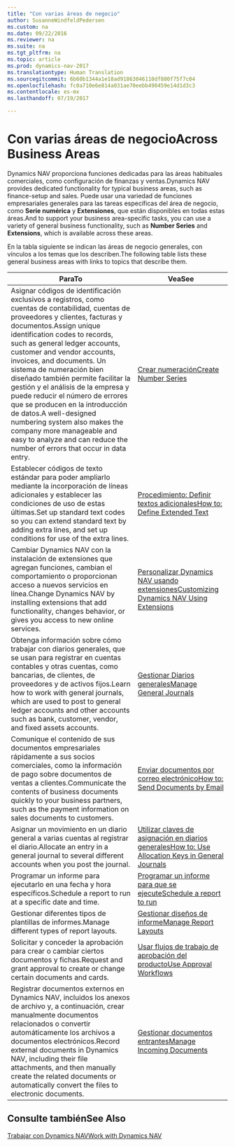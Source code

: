 ```yaml
---
title: "Con varias áreas de negocio"
author: SusanneWindfeldPedersen
ms.custom: na
ms.date: 09/22/2016
ms.reviewer: na
ms.suite: na
ms.tgt_pltfrm: na
ms.topic: article
ms.prod: dynamics-nav-2017
ms.translationtype: Human Translation
ms.sourcegitcommit: 6b60b1344a1e18ad91863046110df880f75f7c04
ms.openlocfilehash: fc0a710e6e814a031ae70eebb490459e14d1d3c3
ms.contentlocale: es-mx
ms.lasthandoff: 07/19/2017

---
```


# <a name="across-business-areas"></a><span data-ttu-id="ff7eb-102">Con varias áreas de negocio</span><span class="sxs-lookup"><span data-stu-id="ff7eb-102">Across Business Areas</span></span>

<span data-ttu-id="ff7eb-103">Dynamics NAV proporciona funciones dedicadas para las áreas habituales comerciales, como configuración de finanzas y ventas.</span><span class="sxs-lookup"><span data-stu-id="ff7eb-103">Dynamics NAV provides dedicated functionality for typical business areas, such as finance-setup and sales.</span></span> <span data-ttu-id="ff7eb-104">Puede usar una variedad de funciones empresariales generales para las tareas específicas del área de negocio, como **Serie numérica** y **Extensiones**, que están disponibles en todas estas áreas.</span><span class="sxs-lookup"><span data-stu-id="ff7eb-104">And to support your business area-specific tasks, you can use a variety of general business functionality, such as **Number Series** and **Extensions**, which is available across these areas.</span></span>

<span data-ttu-id="ff7eb-105">En la tabla siguiente se indican las áreas de negocio generales, con vínculos a los temas que los describen.</span><span class="sxs-lookup"><span data-stu-id="ff7eb-105">The following table lists these general business areas with links to topics that describe them.</span></span>

|<span data-ttu-id="ff7eb-106">Para</span><span class="sxs-lookup"><span data-stu-id="ff7eb-106">To</span></span>   |<span data-ttu-id="ff7eb-107">Vea</span><span class="sxs-lookup"><span data-stu-id="ff7eb-107">See</span></span>   |
|-----|------|
|<span data-ttu-id="ff7eb-108">Asignar códigos de identificación exclusivos a registros, como cuentas de contabilidad, cuentas de proveedores y clientes, facturas y documentos.</span><span class="sxs-lookup"><span data-stu-id="ff7eb-108">Assign unique identification codes to records, such as general ledger accounts, customer and vendor accounts, invoices, and documents.</span></span> <span data-ttu-id="ff7eb-109">Un sistema de numeración bien diseñado también permite facilitar la gestión y el análisis de la empresa y puede reducir el número de errores que se producen en la introducción de datos.</span><span class="sxs-lookup"><span data-stu-id="ff7eb-109">A well-designed numbering system also makes the company more manageable and easy to analyze and can reduce the number of errors that occur in data entry.</span></span>|[<span data-ttu-id="ff7eb-110">Crear numeración</span><span class="sxs-lookup"><span data-stu-id="ff7eb-110">Create Number Series</span></span>](ui-create-number-series.md)|
|<span data-ttu-id="ff7eb-111">Establecer códigos de texto estándar para poder ampliarlo mediante la incorporación de líneas adicionales y establecer las condiciones de uso de estas últimas.</span><span class="sxs-lookup"><span data-stu-id="ff7eb-111">Set up standard text codes so you can extend standard text by adding extra lines, and set up conditions for use of the extra lines.</span></span>|[<span data-ttu-id="ff7eb-112">Procedimiento: Definir textos adicionales</span><span class="sxs-lookup"><span data-stu-id="ff7eb-112">How to: Define Extended Text</span></span>](ui-how-define-ext-text.md)|
|<span data-ttu-id="ff7eb-113">Cambiar Dynamics NAV con la instalación de extensiones que agregan funciones, cambian el comportamiento o proporcionan acceso a nuevos servicios en línea.</span><span class="sxs-lookup"><span data-stu-id="ff7eb-113">Change Dynamics NAV by installing extensions that add functionality, changes behavior, or gives you access to new online services.</span></span>|[<span data-ttu-id="ff7eb-114">Personalizar Dynamics NAV usando extensiones</span><span class="sxs-lookup"><span data-stu-id="ff7eb-114">Customizing Dynamics NAV Using Extensions</span></span>](ui-extensions.md)|
|<span data-ttu-id="ff7eb-115">Obtenga información sobre cómo trabajar con diarios generales, que se usan para registrar en cuentas contables y otras cuentas, como bancarias, de clientes, de proveedores y de activos fijos.</span><span class="sxs-lookup"><span data-stu-id="ff7eb-115">Learn how to work with general journals, which are used to post to general ledger accounts and other accounts such as bank, customer, vendor, and fixed assets accounts.</span></span>|[<span data-ttu-id="ff7eb-116">Gestionar Diarios generales</span><span class="sxs-lookup"><span data-stu-id="ff7eb-116">Manage General Journals</span></span>](ui-work-general-journals.md)|
|<span data-ttu-id="ff7eb-117">Comunique el contenido de sus documentos empresariales rápidamente a sus socios comerciales, como la información de pago sobre documentos de ventas a clientes.</span><span class="sxs-lookup"><span data-stu-id="ff7eb-117">Communicate the contents of business documents quickly to your business partners, such as the payment information on sales documents to customers.</span></span>|[<span data-ttu-id="ff7eb-118">Enviar documentos por correo electrónico</span><span class="sxs-lookup"><span data-stu-id="ff7eb-118">How to: Send Documents by Email</span></span>](ui-how-send-documents-email.md)|
|<span data-ttu-id="ff7eb-119">Asignar un movimiento en un diario general a varias cuentas al registrar el diario.</span><span class="sxs-lookup"><span data-stu-id="ff7eb-119">Allocate an entry in a general journal to several different accounts when you post the journal.</span></span>|[<span data-ttu-id="ff7eb-120">Utilizar claves de asignación en diarios generales</span><span class="sxs-lookup"><span data-stu-id="ff7eb-120">How to: Use Allocation Keys in General Journals</span></span>](ui-how-use-allocation-keys-general-journals.md)|
|<span data-ttu-id="ff7eb-121">Programar un informe para ejecutarlo en una fecha y hora específicos.</span><span class="sxs-lookup"><span data-stu-id="ff7eb-121">Schedule a report to run at a specific date and time.</span></span>|[<span data-ttu-id="ff7eb-122">Programar un informe para que se ejecute</span><span class="sxs-lookup"><span data-stu-id="ff7eb-122">Schedule a report to run</span></span>](ui-schedule-report.md)|
|<span data-ttu-id="ff7eb-123">Gestionar diferentes tipos de plantillas de informes.</span><span class="sxs-lookup"><span data-stu-id="ff7eb-123">Manage different types of report layouts.</span></span>|[<span data-ttu-id="ff7eb-124">Gestionar diseños de informe</span><span class="sxs-lookup"><span data-stu-id="ff7eb-124">Manage Report Layouts</span></span>](ui-manage-report-layouts.md)|
|<span data-ttu-id="ff7eb-125">Solicitar y conceder la aprobación para crear o cambiar ciertos documentos y fichas.</span><span class="sxs-lookup"><span data-stu-id="ff7eb-125">Request and grant approval to create or change certain documents and cards.</span></span>|[<span data-ttu-id="ff7eb-126">Usar flujos de trabajo de aprobación del producto</span><span class="sxs-lookup"><span data-stu-id="ff7eb-126">Use Approval Workflows</span></span>](across-how-use-approval-workflows.md)|
|<span data-ttu-id="ff7eb-127">Registrar documentos externos en Dynamics NAV, incluidos los anexos de archivo y, a continuación, crear manualmente documentos relacionados o convertir automáticamente los archivos a documentos electrónicos.</span><span class="sxs-lookup"><span data-stu-id="ff7eb-127">Record external documents in Dynamics NAV, including their file attachments, and then manually create the related documents or automatically convert the files to electronic documents.</span></span>|[<span data-ttu-id="ff7eb-128">Gestionar documentos entrantes</span><span class="sxs-lookup"><span data-stu-id="ff7eb-128">Manage Incoming Documents</span></span>](across-income-documents.md)|

## <a name="see-also"></a><span data-ttu-id="ff7eb-129">Consulte también</span><span class="sxs-lookup"><span data-stu-id="ff7eb-129">See Also</span></span>
[<span data-ttu-id="ff7eb-130">Trabajar con Dynamics NAV</span><span class="sxs-lookup"><span data-stu-id="ff7eb-130">Work with Dynamics NAV</span></span>](ui-work-product.md)


